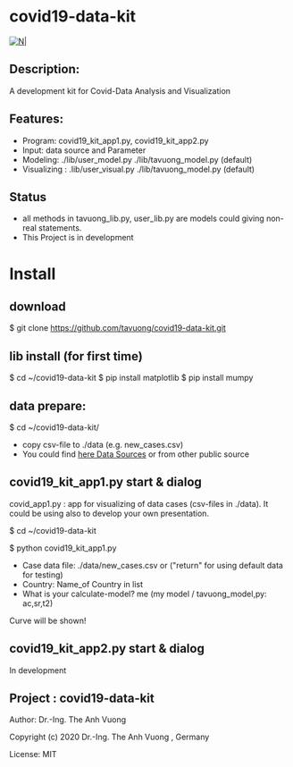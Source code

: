 # covid19-data-kit
[![N|](https://vuongblog.files.wordpress.com/2020/05/git_pt_vuong60.png)](https://vuongblog.wordpress.com)
## Description:
A development kit for Covid-Data Analysis and Visualization
## Features:
- Program: covid19_kit_app1.py, covid19_kit_app2.py
- Input: data source and Parameter
- Modeling:     ./lib/user_model.py ./lib/tavuong_model.py (default)
- Visualizing : .lib/user_visual.py ./lib/tavuong_model.py (default)

## Status
- all methods in tavuong_lib.py, user_lib.py  are  models could giving non-real statements.
- This Project is in development

# Install
## download
$ git clone https://github.com/tavuong/covid19-data-kit.git

## lib install (for first time)
$ cd ~/covid19-data-kit
$ pip install matplotlib
$ pip install mumpy

## data prepare: 
$ cd ~/covid19-data-kit/

- copy csv-file to ./data (e.g. new_cases.csv) 
- You could find [here Data Sources](https://ourworldindata.org/coronavirus-source-data) or from other public source 

## covid19_kit_app1.py start & dialog
covid_app1.py : app for visualizing of data cases (csv-files in ./data). It could be using also to develop your own presentation.  

$ cd ~/covid19-data-kit

$ python covid19_kit_app1.py

- Case data file: ./data/new_cases.csv or ("return" for using default data for testing) 
- Country: Name_of Country in list
- What is your calculate-model? me (my model / tavuong_model,py: ac,sr,t2)

Curve will be shown!

## covid19_kit_app2.py start & dialog
In development

Project : covid19-data-kit
----
Author: Dr.-Ing. The Anh Vuong 

Copyright (c) 2020 Dr.-Ing. The Anh Vuong , Germany

License: MIT
